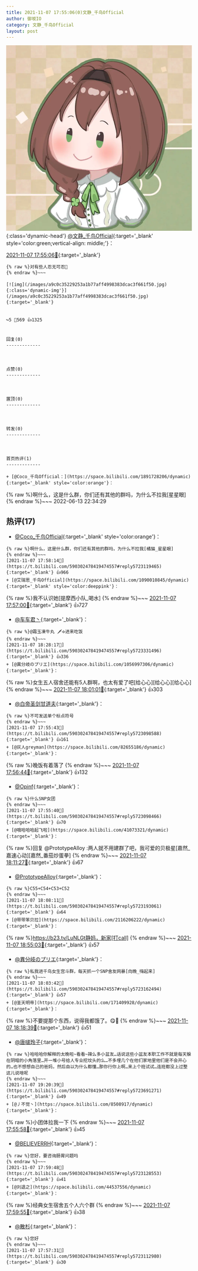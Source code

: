 ```yaml
---
title: 2021-11-07 17:55:06(0)文静_千鸟Official
author: 御坂IO
category: 文静_千鸟Official
layout: post
---
```


![img](/images/ac7482ed1b9a7f203dc68c0c4a77c488a27b108a.jpg){:class='dynamic-head'}
[@文静_千鸟Official](https://space.bilibili.com/667526012/dynamic){:target='_blank' style='color:green;vertical-align: middle;'}：

[2021-11-07 17:55:06🔗](https://t.bilibili.com/590302478419474557){:target='_blank'}

~~~
{% raw %}对有些人忍无可忍💢
{% endraw %}~~~

[![img](/images/a9c0c35229253a1b77aff4998383dcac3f661f50.jpg){:class='dynamic-img'}](/images/a9c0c35229253a1b77aff4998383dcac3f661f50.jpg){:target='_blank'}


↪️5 💬569 👍1325


回复(0)
-------------



点赞(0)
-------------



置顶(0)
-------------



转发(0)
-------------



首页热评(1)
-------------

+ [@Coco_千鸟Official：](https://space.bilibili.com/1891728206/dynamic){:target='_blank' style='color:orange'}：
~~~
{% raw %}啊什么，这是什么群，你们还有其他的群吗，为什么不拉我[星星眼]
{% endraw %}~~~
2022-06-13 22:34:29


热评(17)
-------------

+ [@Coco_千鸟Official](https://space.bilibili.com/1891728206/dynamic){:target='_blank' style='color:orange'}：
~~~
{% raw %}啊什么，这是什么群，你们还有其他的群吗，为什么不拉我[橘猫_星星眼]
{% endraw %}~~~
[2021-11-07 17:58:14🔗](https://t.bilibili.com/590302478419474557#reply5723119465){:target='_blank'} 👍966
+ [@艾瑞思_千鸟Official](https://space.bilibili.com/1090010845/dynamic){:target='_blank' style='color:deeppink'}：
~~~
{% raw %}我不认识她[提摩西小队_喝水]
{% endraw %}~~~
[2021-11-07 17:57:00🔗](https://t.bilibili.com/590302478419474557#reply5723109183){:target='_blank'} 👍727
+ [@车车君丶](https://space.bilibili.com/29204549/dynamic){:target='_blank'}：
~~~
{% raw %}@霜玉凍牛丸 🗡️➗进来吃饭
{% endraw %}~~~
[2021-11-07 18:28:17🔗](https://t.bilibili.com/590302478419474557#reply5723331496){:target='_blank'} 👍336
+ [@異分岐のプリエ](https://space.bilibili.com/1056997306/dynamic){:target='_blank'}：
~~~
{% raw %}女生五人宿舍还能有5人群啊，也太有爱了吧[给心心][给心心][给心心]
{% endraw %}~~~
[2021-11-07 18:01:01🔗](https://t.bilibili.com/590302478419474557#reply5723137761){:target='_blank'} 👍303
+ [@白帝圣剑甘道夫](https://space.bilibili.com/370160494/dynamic){:target='_blank'}：
~~~
{% raw %}不可发送单个标点符号
{% endraw %}~~~
[2021-11-07 17:55:43🔗](https://t.bilibili.com/590302478419474557#reply5723098588){:target='_blank'} 👍161
+ [@灰人greyman](https://space.bilibili.com/82655186/dynamic){:target='_blank'}：
~~~
{% raw %}晚饭有着落了
{% endraw %}~~~
[2021-11-07 17:56:44🔗](https://t.bilibili.com/590302478419474557#reply5723115939){:target='_blank'} 👍132
+ [@Opinf](https://space.bilibili.com/24749266/dynamic){:target='_blank'}：
~~~
{% raw %}什么SNP女团
{% endraw %}~~~
[2021-11-07 17:55:40🔗](https://t.bilibili.com/590302478419474557#reply5723098466){:target='_blank'} 👍70
+ [@哦哈哈哈起飞啦](https://space.bilibili.com/41073321/dynamic){:target='_blank'}：
~~~
{% raw %}回复 @PrototypeAlloy :两人就不用建群了吧，我可爱的贝极星[嘉然_嘉速心动][嘉然_番茄炒蛋拳]
{% endraw %}~~~
[2021-11-07 18:11:27🔗](https://t.bilibili.com/590302478419474557#reply5723220628){:target='_blank'} 👍67
+ [@PrototypeAlloy](https://space.bilibili.com/162149512/dynamic){:target='_blank'}：
~~~
{% raw %}C55+C54+C53+C52
{% endraw %}~~~
[2021-11-07 18:08:11🔗](https://t.bilibili.com/590302478419474557#reply5723193061){:target='_blank'} 👍64
+ [@带带笨贝拉](https://space.bilibili.com/2116206222/dynamic){:target='_blank'}：
~~~
{% raw %}https://b23.tv/LuNLGt静妈，新家[打call]
{% endraw %}~~~
[2021-11-07 18:55:03🔗](https://t.bilibili.com/590302478419474557#reply5723509062){:target='_blank'} 👍57
+ [@異分岐のプリエ](https://space.bilibili.com/1056997306/dynamic){:target='_blank'}：
~~~
{% raw %}私我进千鸟女生宫斗群，每天抓一个SNP舍友网暴[向晚_嗨起来]
{% endraw %}~~~
[2021-11-07 18:03:42🔗](https://t.bilibili.com/590302478419474557#reply5723162494){:target='_blank'} 👍57
+ [@圣天明帝](https://space.bilibili.com/171409928/dynamic){:target='_blank'}：
~~~
{% raw %}不要提那个东西，说得我都饿了。😋🤤
{% endraw %}~~~
[2021-11-07 18:18:39🔗](https://t.bilibili.com/590302478419474557#reply5723262703){:target='_blank'} 👍51
+ [@唐啵玲子](https://space.bilibili.com/5896936/dynamic){:target='_blank'}：
~~~
{% raw %}哈哈哈你解释的太晚啦~看看~辣么多小盆友…话说这些小盆友本职工作不就是每天躲在阴暗的小角落里…开一堆小号给人专业挖坟头的么…不多埋几个在他们家地里他们是不会开心的…也不想想自己的爸妈，然后自以为什么都懂…那你行你上啊…来上个班试试…连班都没上过整这儿说啥呢
{% endraw %}~~~
[2021-11-07 19:20:39🔗](https://t.bilibili.com/590302478419474557#reply5723691271){:target='_blank'} 👍49
+ [@丿不觉丶](https://space.bilibili.com/8508917/dynamic){:target='_blank'}：
~~~
{% raw %}小团体拉我一下
{% endraw %}~~~
[2021-11-07 17:55:58🔗](https://t.bilibili.com/590302478419474557#reply5723099175){:target='_blank'} 👍45
+ [@BELIEVERRH](https://space.bilibili.com/15052286/dynamic){:target='_blank'}：
~~~
{% raw %}您好，要咨询肠胃问题吗
{% endraw %}~~~
[2021-11-07 17:59:48🔗](https://t.bilibili.com/590302478419474557#reply5723128553){:target='_blank'} 👍41
+ [@刘退之](https://space.bilibili.com/44537556/dynamic){:target='_blank'}：
~~~
{% raw %}经典女生宿舍五个人六个群
{% endraw %}~~~
[2021-11-07 17:59:55🔗](https://t.bilibili.com/590302478419474557#reply5723135287){:target='_blank'} 👍38
+ [@散杉](https://space.bilibili.com/67470447/dynamic){:target='_blank'}：
~~~
{% raw %}您好
{% endraw %}~~~
[2021-11-07 17:57:31🔗](https://t.bilibili.com/590302478419474557#reply5723112980){:target='_blank'} 👍30


